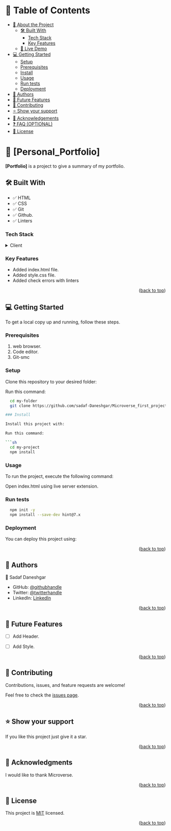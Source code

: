 <!-- TABLE OF CONTENTS -->

# 📗 Table of Contents

- [📖 About the Project](#about-project)
  - [🛠 Built With](#built-with)
    - [Tech Stack](#tech-stack)
    - [Key Features](#key-features)
  - [🚀 Live Demo](#live-demo)
- [💻 Getting Started](#getting-started)
  - [Setup](#setup)
  - [Prerequisites](#prerequisites)
  - [Install](#install)
  - [Usage](#usage)
  - [Run tests](#run-tests)
  - [Deployment](#deployment)
- [👥 Authors](#authors)
- [🔭 Future Features](#future-features)
- [🤝 Contributing](#contributing)
- [⭐️ Show your support](#support)
- [🙏 Acknowledgements](#acknowledgements)
- [❓ FAQ (OPTIONAL)](#faq)
- [📝 License](#license)

<!-- PROJECT DESCRIPTION -->

# 📖 [Personal_Portfolio] <a name="about-project"></a>
   **[Portfolio]** is a project to give a summary of my portfolio.

## 🛠 Built With <a name="built-with"></a>

- ✅ HTML
- ✅ CSS
- ✅ Git
- ✅ Github.
- ✅ Linters

### Tech Stack <a name="tech-stack"></a>

<details>
  <summary>Client</summary>
  <ul>
    <li><a href="https://reactjs.org/">HTML</a></li>
    <li><a href="https://reactjs.org/">CSS</a></li>

  </ul>
</details>

### Key Features <a name="key-features"></a>

 - Added index.html file.
 - Added style.css file.
 - Added check errors with linters 

<p align="right">(<a href="#readme-top">back to top</a>)</p>

## 💻 Getting Started <a name="getting-started"></a>


To get a local copy up and running, follow these steps.

### Prerequisites

1. web browser.
2. Code editor.
3. Git-smc 

### Setup

Clone this repository to your desired folder:

Run this command:

```sh
  cd my-folder
  git clone https://github.com/sadaf-Daneshgar/Microverse_first_project.git

### Install

Install this project with:

Run this command:

```sh
  cd my-project
  npm install
```
### Usage

To run the project, execute the following command:

Open index.html using live server extension.

### Run tests
```sh
  npm init -y
  npm install --save-dev hint@7.x
```
### Deployment

You can deploy this project using:


<p align="right">(<a href="#readme-top">back to top</a>)</p>

<!-- AUTHORS -->

## 👥 Authors <a name="authors"></a>

👤 Sadaf Daneshgar

- GitHub: [@githubhandle](https://github.com/sadaf-Daneshgar)
- Twitter: [@twitterhandle](https://twitter.com/SadafDaneshgar)
- LinkedIn: [LinkedIn](https://www.linkedin.com/in/sadaf-barekzai-00480a242)


<p align="right">(<a href="#readme-top">back to top</a>)</p>

<!-- FUTURE FEATURES -->

## 🔭 Future Features <a name="future-features"></a>


- [ ] Add Header.
- [ ] Add Style.


<p align="right">(<a href="#readme-top">back to top</a>)</p>

<!-- CONTRIBUTING -->

## 🤝 Contributing <a name="contributing"></a>

Contributions, issues, and feature requests are welcome!

Feel free to check the [issues page](../../issues/).

<p align="right">(<a href="#readme-top">back to top</a>)</p>

<!-- SUPPORT -->

## ⭐️ Show your support <a name="support"></a>


If you like this project just give it a star.

<p align="right">(<a href="#readme-top">back to top</a>)</p>

<!-- ACKNOWLEDGEMENTS -->

## 🙏 Acknowledgments <a name="acknowledgements"></a>

I would like to thank Microverse.

<p align="right">(<a href="#readme-top">back to top</a>)</p>

<!-- LICENSE -->

## 📝 License <a name="license"></a>

This project is [MIT](./MIT.md) licensed.

<p align="right">(<a href="#readme-top">back to top</a>)</p>


